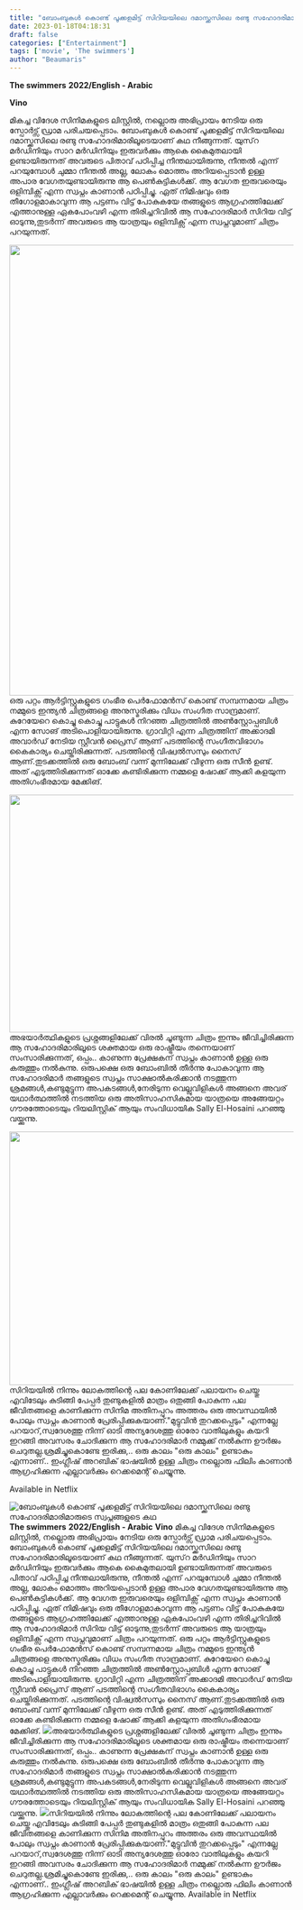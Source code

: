 ```yaml
---
title: "ബോംബുകൾ കൊണ്ട് പൂക്കളമിട്ട് സിറിയയിലെ ദമാസ്ക്കസിലെ രണ്ടു സഹോദരിമാരിമാരുടെ സ്വപ്നങ്ങളുടെ കഥ"
date: 2023-01-18T04:18:31
draft: false
categories: ["Entertainment"]
tags: ['movie', 'The swimmers']
author: "Beaumaris"
---
```


<strong>The swimmers</strong>
<strong>2022/English - Arabic</strong>

<strong>Vino</strong>

മികച്ച വിദേശ സിനിമകളുടെ ലിസ്റ്റിൽ, നല്ലൊരു അഭിപ്രായം നേടിയ ഒരു സ്പോർട്സ് ഡ്രാമ പരിചയപ്പെടാം. ബോംബുകൾ കൊണ്ട് പൂക്കളമിട്ട് സിറിയയിലെ ദമാസ്ക്കസിലെ രണ്ടു സഹോദരിമാരിലൂടെയാണ് കഥ നീങ്ങുന്നത്. യുസ്‌റ മർഡിനിയും സാറ മർഡിനിയും ഇരുവർക്കും ആകെ കൈമുതലായി ഉണ്ടായിരുന്നത് അവരുടെ പിതാവ് പഠിപ്പിച്ച നീന്തലായിരുന്നു, നീന്തൽ എന്ന് പറയുമ്പോൾ ചുമ്മാ നീന്തൽ അല്ല, ലോകം മൊത്തം അറിയപ്പെടാൻ ഉള്ള അപാര വേഗതയുണ്ടായിരുന്നു ആ പെൺകുട്ടികൾക്ക്. ആ വേഗത ഇരുവരെയും ഒളിമ്പിക്സ് എന്ന സ്വപ്നം കാണാൻ പഠിപ്പിച്ചു. ഏത് നിമിഷവും ഒരു തീഗോളമാകാവുന്ന ആ പട്ടണം വിട്ട് പോകുകയേ തങ്ങളുടെ ആഗ്രഹത്തിലേക്ക് എത്താനുള്ള ഏകപോംവഴി എന്ന തിരിച്ചറിവിൽ ആ സഹോദരിമാർ സിറിയ വിട്ട് ഓടുന്നു,തുടർന്ന് അവരുടെ ആ യാത്രയും ഒളിമ്പിക്സ് എന്ന സ്വപ്നവുമാണ് ചിത്രം പറയുന്നത്.

<img class="size-large wp-image-379722 aligncenter" src="https://cdn.boolokam.com/articles/2023/01/3600-1024x1024.webp" alt="" width="800" height="800" />ഒരു പറ്റം ആർട്ടിസ്റ്റുകളുടെ ഗംഭീര പെർഫോമൻസ് കൊണ്ട് സമ്പന്നമായ ചിത്രം നമ്മുടെ ഇന്ത്യൻ ചിത്രങ്ങളെ അനുസ്മരിക്കും വിധം സംഗീത സാന്ദ്രമാണ്. കുറേയേറെ കൊച്ചു കൊച്ചു പാട്ടുകൾ നിറഞ്ഞ ചിത്രത്തിൽ അൺസ്റ്റോപ്പബിൾ എന്ന സോങ് അടിപൊളിയായിരുന്നു. ഗ്രാവിറ്റി എന്ന ചിത്രത്തിന് അക്കാദമി അവാർഡ് നേടിയ സ്റ്റീവൻ പ്രൈസ് ആണ് പടത്തിന്റെ സംഗീതവിഭാഗം കൈകാര്യം ചെയ്തിരിക്കുന്നത്.
പടത്തിന്റെ വിഷ്വൽസസും നൈസ് ആണ്.തുടക്കത്തിൽ ഒരു ബോംബ് വന്ന് മുന്നിലേക്ക് വീഴുന്ന ഒരു സീൻ ഉണ്ട്. അത് എടുത്തിരിക്കുന്നത് ഓക്കേ കണ്ടിരിക്കുന്ന നമ്മളെ ഷോക്ക് ആക്കി കളയുന്ന അതിഗംഭീരമായ മേക്കിങ്.

<img class="size-large wp-image-379723 aligncenter" src="https://cdn.boolokam.com/articles/2023/01/ff-6-1024x540.jpg" alt="" width="800" height="422" />അഭയാർത്ഥികളുടെ പ്രശ്നങ്ങളിലേക്ക് വിരൽ ചൂണ്ടുന്ന ചിത്രം ഇന്നും ജീവിച്ചിരിക്കുന്ന ആ സഹോദരിമാരിലൂടെ ശക്തമായ ഒരു രാഷ്ട്രീയം തന്നെയാണ് സംസാരിക്കുന്നത്, ഒപ്പം.. കാണുന്ന പ്രേക്ഷകന് സ്വപ്നം കാണാൻ ഉള്ള ഒരു കരുത്തും നൽകുന്നു. ഒരുപക്ഷെ ഒരു ബോംബിൽ തീർന്നു പോകാവുന്ന ആ സഹോദരിമാർ തങ്ങളുടെ സ്വപ്നം സാക്ഷാൽകരിക്കാൻ നടത്തുന്ന ശ്രമങ്ങൾ,കണ്ടുമുട്ടുന്ന അപകടങ്ങൾ,നേരിടുന്ന വെല്ലുവിളികൾ അങ്ങനെ അവര് യഥാർത്ഥത്തിൽ നടത്തിയ ഒരു അതിസാഹസികമായ യാത്രയെ അങ്ങേയറ്റം ഗൗരത്തോടെയും റിയലിസ്റ്റിക് ആയും സംവിധായിക Sally El-Hosaini പറഞ്ഞു വയ്ക്കുന്നു.

<img class="size-large wp-image-379724 aligncenter" src="https://cdn.boolokam.com/articles/2023/01/w-3-1024x576.jpg" alt="" width="800" height="450" />സിറിയയിൽ നിന്നും ലോകത്തിന്റെ പല കോണിലേക്ക് പലായനം ചെയ്തു എവിടേലും കുടിങ്ങി പേപ്പർ തുണ്ടുകളിൽ മാത്രം ഒതുങ്ങി പോകുന്ന പല ജീവിതങ്ങളെ കാണിക്കുന്ന സിനിമ അതിനപ്പുറം അത്തരം ഒരു അവസ്ഥയിൽ പോലും സ്വപ്നം കാണാൻ പ്രേരിപ്പിക്കുകയാണ്."മുട്ടുവിൻ തുറക്കപ്പെടും" എന്നല്ലേ പറയാറ്,സ്വദേശത്തു നിന്ന് ഓടി അന്യദേശത്തു ഓരോ വാതിലുകളും കയറി ഇറങ്ങി അവസരം ചോദിക്കുന്ന ആ സഹോദരിമാർ നമ്മുക്ക് നൽകുന്ന ഊർജം ചെറുതല്ല.ശ്രമിച്ചുകൊണ്ടേ ഇരിക്കു,.. ഒരു കാലം "ഒരു കാലം" ഉണ്ടാകും എന്നാണ്.. ഇംഗ്ലീഷ് അറബിക് ഭാഷയിൽ ഉള്ള ചിത്രം നല്ലൊരു ഫിലിം കാണാൻ ആഗ്രഹിക്കുന്ന എല്ലാവർക്കും റെക്കമെന്റ് ചെയ്യുന്നു.

Available in Netflix


![ബോംബുകൾ കൊണ്ട് പൂക്കളമിട്ട് സിറിയയിലെ ദമാസ്ക്കസിലെ രണ്ടു സഹോദരിമാരിമാരുടെ സ്വപ്നങ്ങളുടെ കഥ](https://cdn.boolokam.com/articles/2023/01/3600-1024x1024.webp)**The swimmers** **2022/English - Arabic** **Vino** മികച്ച വിദേശ സിനിമകളുടെ ലിസ്റ്റിൽ, നല്ലൊരു അഭിപ്രായം നേടിയ ഒരു സ്പോർട്സ് ഡ്രാമ പരിചയപ്പെടാം. ബോംബുകൾ കൊണ്ട് പൂക്കളമിട്ട് സിറിയയിലെ ദമാസ്ക്കസിലെ രണ്ടു സഹോദരിമാരിലൂടെയാണ് കഥ നീങ്ങുന്നത്. യുസ്‌റ മർഡിനിയും സാറ മർഡിനിയും ഇരുവർക്കും ആകെ കൈമുതലായി ഉണ്ടായിരുന്നത് അവരുടെ പിതാവ് പഠിപ്പിച്ച നീന്തലായിരുന്നു, നീന്തൽ എന്ന് പറയുമ്പോൾ ചുമ്മാ നീന്തൽ അല്ല, ലോകം മൊത്തം അറിയപ്പെടാൻ ഉള്ള അപാര വേഗതയുണ്ടായിരുന്നു ആ പെൺകുട്ടികൾക്ക്. ആ വേഗത ഇരുവരെയും ഒളിമ്പിക്സ് എന്ന സ്വപ്നം കാണാൻ പഠിപ്പിച്ചു. ഏത് നിമിഷവും ഒരു തീഗോളമാകാവുന്ന ആ പട്ടണം വിട്ട് പോകുകയേ തങ്ങളുടെ ആഗ്രഹത്തിലേക്ക് എത്താനുള്ള ഏകപോംവഴി എന്ന തിരിച്ചറിവിൽ ആ സഹോദരിമാർ സിറിയ വിട്ട് ഓടുന്നു,തുടർന്ന് അവരുടെ ആ യാത്രയും ഒളിമ്പിക്സ് എന്ന സ്വപ്നവുമാണ് ചിത്രം പറയുന്നത്. ഒരു പറ്റം ആർട്ടിസ്റ്റുകളുടെ ഗംഭീര പെർഫോമൻസ് കൊണ്ട് സമ്പന്നമായ ചിത്രം നമ്മുടെ ഇന്ത്യൻ ചിത്രങ്ങളെ അനുസ്മരിക്കും വിധം സംഗീത സാന്ദ്രമാണ്. കുറേയേറെ കൊച്ചു കൊച്ചു പാട്ടുകൾ നിറഞ്ഞ ചിത്രത്തിൽ അൺസ്റ്റോപ്പബിൾ എന്ന സോങ് അടിപൊളിയായിരുന്നു. ഗ്രാവിറ്റി എന്ന ചിത്രത്തിന് അക്കാദമി അവാർഡ് നേടിയ സ്റ്റീവൻ പ്രൈസ് ആണ് പടത്തിന്റെ സംഗീതവിഭാഗം കൈകാര്യം ചെയ്തിരിക്കുന്നത്. പടത്തിന്റെ വിഷ്വൽസസും നൈസ് ആണ്.തുടക്കത്തിൽ ഒരു ബോംബ് വന്ന് മുന്നിലേക്ക് വീഴുന്ന ഒരു സീൻ ഉണ്ട്. അത് എടുത്തിരിക്കുന്നത് ഓക്കേ കണ്ടിരിക്കുന്ന നമ്മളെ ഷോക്ക് ആക്കി കളയുന്ന അതിഗംഭീരമായ മേക്കിങ്. ![](https://cdn.boolokam.com/articles/2023/01/ff-6-1024x540.jpg)അഭയാർത്ഥികളുടെ പ്രശ്നങ്ങളിലേക്ക് വിരൽ ചൂണ്ടുന്ന ചിത്രം ഇന്നും ജീവിച്ചിരിക്കുന്ന ആ സഹോദരിമാരിലൂടെ ശക്തമായ ഒരു രാഷ്ട്രീയം തന്നെയാണ് സംസാരിക്കുന്നത്, ഒപ്പം.. കാണുന്ന പ്രേക്ഷകന് സ്വപ്നം കാണാൻ ഉള്ള ഒരു കരുത്തും നൽകുന്നു. ഒരുപക്ഷെ ഒരു ബോംബിൽ തീർന്നു പോകാവുന്ന ആ സഹോദരിമാർ തങ്ങളുടെ സ്വപ്നം സാക്ഷാൽകരിക്കാൻ നടത്തുന്ന ശ്രമങ്ങൾ,കണ്ടുമുട്ടുന്ന അപകടങ്ങൾ,നേരിടുന്ന വെല്ലുവിളികൾ അങ്ങനെ അവര് യഥാർത്ഥത്തിൽ നടത്തിയ ഒരു അതിസാഹസികമായ യാത്രയെ അങ്ങേയറ്റം ഗൗരത്തോടെയും റിയലിസ്റ്റിക് ആയും സംവിധായിക Sally El-Hosaini പറഞ്ഞു വയ്ക്കുന്നു. ![](https://cdn.boolokam.com/articles/2023/01/w-3-1024x576.jpg)സിറിയയിൽ നിന്നും ലോകത്തിന്റെ പല കോണിലേക്ക് പലായനം ചെയ്തു എവിടേലും കുടിങ്ങി പേപ്പർ തുണ്ടുകളിൽ മാത്രം ഒതുങ്ങി പോകുന്ന പല ജീവിതങ്ങളെ കാണിക്കുന്ന സിനിമ അതിനപ്പുറം അത്തരം ഒരു അവസ്ഥയിൽ പോലും സ്വപ്നം കാണാൻ പ്രേരിപ്പിക്കുകയാണ്."മുട്ടുവിൻ തുറക്കപ്പെടും" എന്നല്ലേ പറയാറ്,സ്വദേശത്തു നിന്ന് ഓടി അന്യദേശത്തു ഓരോ വാതിലുകളും കയറി ഇറങ്ങി അവസരം ചോദിക്കുന്ന ആ സഹോദരിമാർ നമ്മുക്ക് നൽകുന്ന ഊർജം ചെറുതല്ല.ശ്രമിച്ചുകൊണ്ടേ ഇരിക്കു,.. ഒരു കാലം "ഒരു കാലം" ഉണ്ടാകും എന്നാണ്.. ഇംഗ്ലീഷ് അറബിക് ഭാഷയിൽ ഉള്ള ചിത്രം നല്ലൊരു ഫിലിം കാണാൻ ആഗ്രഹിക്കുന്ന എല്ലാവർക്കും റെക്കമെന്റ് ചെയ്യുന്നു. Available in Netflix
